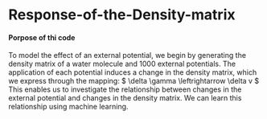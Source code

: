 # Response-of-the-Density-matrix
#### Porpose of thi code
To model the effect of an external potential, we begin by generating the density matrix of a water molecule and 1000 external potentials. The application of each potential induces a change in the density matrix, which we express through the mapping:
$
\delta \gamma \leftrightarrow \delta v
$
This enables us to investigate the relationship between changes in the external potential and changes in the density matrix. We can learn this relationship using machine learning.
